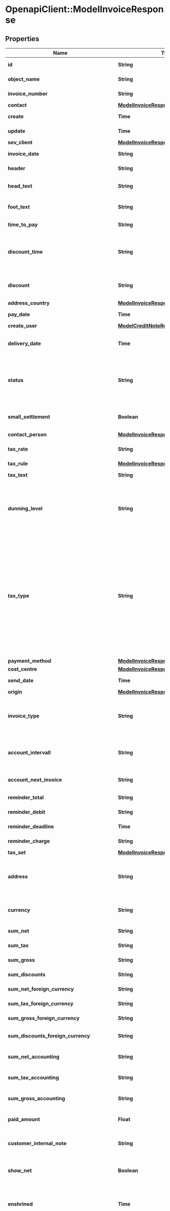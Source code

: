 # OpenapiClient::ModelInvoiceResponse

## Properties

| Name | Type | Description | Notes |
| ---- | ---- | ----------- | ----- |
| **id** | **String** | The invoice id | [optional][readonly] |
| **object_name** | **String** | The invoice object name | [optional][readonly] |
| **invoice_number** | **String** | The invoice number | [optional][readonly] |
| **contact** | [**ModelInvoiceResponseContact**](ModelInvoiceResponseContact.md) |  | [optional] |
| **create** | **Time** | Date of invoice creation | [optional][readonly] |
| **update** | **Time** | Date of last invoice update | [optional][readonly] |
| **sev_client** | [**ModelInvoiceResponseSevClient**](ModelInvoiceResponseSevClient.md) |  | [optional] |
| **invoice_date** | **String** | The invoice date. | [optional][readonly] |
| **header** | **String** | Normally consist of prefix plus the invoice number | [optional][readonly] |
| **head_text** | **String** | Certain html tags can be used here to format your text | [optional][readonly] |
| **foot_text** | **String** | Certain html tags can be used here to format your text | [optional][readonly] |
| **time_to_pay** | **String** | The time the customer has to pay the invoice in days | [optional][readonly] |
| **discount_time** | **String** | If a value other than zero is used for the discount attribute,      you need to specify the amount of days for which the discount is granted. | [optional][readonly] |
| **discount** | **String** | If you want to give a discount, define the percentage here. Otherwise provide zero as value | [optional][readonly] |
| **address_country** | [**ModelInvoiceResponseAddressCountry**](ModelInvoiceResponseAddressCountry.md) |  | [optional] |
| **pay_date** | **Time** | Needs to be timestamp or dd.mm.yyyy | [optional][readonly] |
| **create_user** | [**ModelCreditNoteResponseCreateUser**](ModelCreditNoteResponseCreateUser.md) |  | [optional] |
| **delivery_date** | **Time** | Timestamp. This can also be a date range if you also use the attribute deliveryDateUntil | [optional][readonly] |
| **status** | **String** | Please have a look in our       &lt;a href&#x3D;&#39;#tag/Invoice/Types-and-status-of-invoices&#39;&gt;Types and status of invoices&lt;/a&gt;       to see what the different status codes mean | [optional][readonly] |
| **small_settlement** | **Boolean** | Defines if the client uses the small settlement scheme.      If yes, the invoice must not contain any vat | [optional][readonly] |
| **contact_person** | [**ModelInvoiceResponseContactPerson**](ModelInvoiceResponseContactPerson.md) |  | [optional] |
| **tax_rate** | **String** | This is not used anymore. Use the taxRate of the individual positions instead. | [optional][readonly] |
| **tax_rule** | [**ModelInvoiceResponseTaxRule**](ModelInvoiceResponseTaxRule.md) |  | [optional] |
| **tax_text** | **String** | A common tax text would be &#39;Umsatzsteuer 19%&#39; | [optional][readonly] |
| **dunning_level** | **String** | Defines how many reminders have already been sent for the invoice.      Starts with 1 (Payment reminder) and should be incremented by one every time another reminder is sent. | [optional][readonly] |
| **tax_type** | **String** | **Use this in sevdesk-Update 1.0 (instead of taxRule).**  Tax type of the invoice. There are four tax types: 1. default - Umsatzsteuer ausweisen 2. eu - Steuerfreie innergemeinschaftliche Lieferung (Europäische Union) 3. noteu - Steuerschuldnerschaft des Leistungsempfängers (außerhalb EU, z. B. Schweiz) 4. custom - Using custom tax set 5. ss - Not subject to VAT according to §19 1 UStG Tax rates are heavily connected to the tax type used. | [optional][readonly] |
| **payment_method** | [**ModelInvoiceResponsePaymentMethod**](ModelInvoiceResponsePaymentMethod.md) |  | [optional] |
| **cost_centre** | [**ModelInvoiceResponseCostCentre**](ModelInvoiceResponseCostCentre.md) |  | [optional] |
| **send_date** | **Time** | The date the invoice was sent to the customer | [optional][readonly] |
| **origin** | [**ModelInvoiceResponseOrigin**](ModelInvoiceResponseOrigin.md) |  | [optional] |
| **invoice_type** | **String** | Type of the invoice. For more information on the different types, check       &lt;a href&#x3D;&#39;#tag/Invoice/Types-and-status-of-invoices&#39;&gt;this&lt;/a&gt; section   | [optional][readonly] |
| **account_intervall** | **String** | The interval in which recurring invoices are due as ISO-8601 duration.&lt;br&gt;       Necessary attribute for all recurring invoices. | [optional][readonly] |
| **account_next_invoice** | **String** | Timestamp when the next invoice will be generated by this recurring invoice. | [optional][readonly] |
| **reminder_total** | **String** | Total reminder amount | [optional][readonly] |
| **reminder_debit** | **String** | Debit of the reminder | [optional][readonly] |
| **reminder_deadline** | **Time** | Deadline of the reminder as timestamp | [optional][readonly] |
| **reminder_charge** | **String** | The additional reminder charge | [optional][readonly] |
| **tax_set** | [**ModelInvoiceResponseTaxSet**](ModelInvoiceResponseTaxSet.md) |  | [optional] |
| **address** | **String** | Complete address of the recipient including name, street, city, zip and country.       * Line breaks can be used and will be displayed on the invoice pdf. | [optional][readonly] |
| **currency** | **String** | Currency used in the invoice. Needs to be currency code according to ISO-4217 | [optional][readonly] |
| **sum_net** | **String** | Net sum of the invoice | [optional][readonly] |
| **sum_tax** | **String** | Tax sum of the invoice | [optional][readonly] |
| **sum_gross** | **String** | Gross sum of the invoice | [optional][readonly] |
| **sum_discounts** | **String** | Sum of all discounts in the invoice | [optional][readonly] |
| **sum_net_foreign_currency** | **String** | Net sum of the invoice in the foreign currency | [optional][readonly] |
| **sum_tax_foreign_currency** | **String** | Tax sum of the invoice in the foreign currency | [optional][readonly] |
| **sum_gross_foreign_currency** | **String** | Gross sum of the invoice in the foreign currency | [optional][readonly] |
| **sum_discounts_foreign_currency** | **String** | Discounts sum of the invoice in the foreign currency | [optional][readonly] |
| **sum_net_accounting** | **String** | Net accounting sum of the invoice. Is usually the same as sumNet | [optional][readonly] |
| **sum_tax_accounting** | **String** | Tax accounting sum of the invoice. Is usually the same as sumTax | [optional][readonly] |
| **sum_gross_accounting** | **String** | Gross accounting sum of the invoice. Is usually the same as sumGross | [optional][readonly] |
| **paid_amount** | **Float** | Amount which has already been paid for this invoice by the customer | [optional][readonly] |
| **customer_internal_note** | **String** | Internal note of the customer. Contains data entered into field &#39;Referenz/Bestellnummer&#39; | [optional][readonly] |
| **show_net** | **Boolean** | If true, the net amount of each position will be shown on the invoice. Otherwise gross amount | [optional][readonly] |
| **enshrined** | **Time** | Enshrined invoices cannot be changed. Can only be set via [Invoice/{invoiceId}/enshrine](#tag/Invoice/operation/invoiceEnshrine). This operation cannot be undone. | [optional][readonly] |
| **send_type** | **String** | Type which was used to send the invoice. IMPORTANT: Please refer to the invoice section of the       *     API-Overview to understand how this attribute can be used before using it! | [optional][readonly] |
| **delivery_date_until** | **String** | If the delivery date should be a time range, another timestamp can be provided in this attribute       * to define a range from timestamp used in deliveryDate attribute to the timestamp used here. | [optional][readonly] |
| **datev_connect_online** | **Object** | Internal attribute | [optional][readonly] |
| **send_payment_received_notification_date** | **String** | Internal attribute | [optional][readonly] |

## Example

```ruby
require 'openapi_client'

instance = OpenapiClient::ModelInvoiceResponse.new(
  id: 1,
  object_name: Invoice,
  invoice_number: RE-1000,
  contact: null,
  create: 2024-04-08T00:00+02:00,
  update: 2024-04-08T00:00+02:00,
  sev_client: null,
  invoice_date: 2024-04-08T00:00:00+02:00,
  header: My RE-1000,
  head_text: header information,
  foot_text: footer information,
  time_to_pay: 10,
  discount_time: 0,
  discount: 0,
  address_country: null,
  pay_date: 2024-04-08T00:00+02:00,
  create_user: null,
  delivery_date: 2024-04-08T00:00+02:00,
  status: 100,
  small_settlement: false,
  contact_person: null,
  tax_rate: 0,
  tax_rule: null,
  tax_text: Umsatzsteuer 19%,
  dunning_level: 0,
  tax_type: default,
  payment_method: null,
  cost_centre: null,
  send_date: 2024-04-08T00:00+02:00,
  origin: null,
  invoice_type: RE,
  account_intervall: 2022-03-14,
  account_next_invoice: 1647259198,
  reminder_total: 0,
  reminder_debit: 0,
  reminder_deadline: null,
  reminder_charge: 0,
  tax_set: null,
  address: name
street
postCode city,
  currency: EUR,
  sum_net: 100,
  sum_tax: 19,
  sum_gross: 119,
  sum_discounts: 0,
  sum_net_foreign_currency: 0,
  sum_tax_foreign_currency: 0,
  sum_gross_foreign_currency: 0,
  sum_discounts_foreign_currency: 0,
  sum_net_accounting: 0,
  sum_tax_accounting: 0,
  sum_gross_accounting: 0,
  paid_amount: 0,
  customer_internal_note: null,
  show_net: false,
  enshrined: 2024-04-08T00:00+02:00,
  send_type: null,
  delivery_date_until: 2024-04-08T00:00:00+02:00,
  datev_connect_online: null,
  send_payment_received_notification_date: 0
)
```

